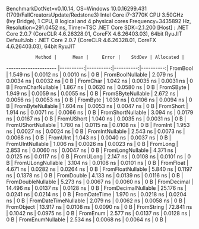 
BenchmarkDotNet=v0.10.14, OS=Windows 10.0.16299.431 (1709/FallCreatorsUpdate/Redstone3)
Intel Core i7-3770K CPU 3.50GHz (Ivy Bridge), 1 CPU, 8 logical and 4 physical cores
Frequency=3435892 Hz, Resolution=291.0452 ns, Timer=TSC
.NET Core SDK=2.1.200
  [Host]     : .NET Core 2.0.7 (CoreCLR 4.6.26328.01, CoreFX 4.6.26403.03), 64bit RyuJIT
  DefaultJob : .NET Core 2.0.7 (CoreCLR 4.6.26328.01, CoreFX 4.6.26403.03), 64bit RyuJIT


               Method |      Mean |     Error |    StdDev | Allocated |
--------------------- |----------:|----------:|----------:|----------:|
             FromBool |  1.549 ns | 0.0012 ns | 0.0010 ns |       0 B |
     FromBoolNullable |  2.079 ns | 0.0034 ns | 0.0032 ns |       0 B |
             FromChar |  1.042 ns | 0.0035 ns | 0.0031 ns |       0 B |
     FromCharNullable |  1.867 ns | 0.0620 ns | 0.0580 ns |       0 B |
            FromSByte |  1.949 ns | 0.0059 ns | 0.0055 ns |       0 B |
    FromSByteNullable |  2.672 ns | 0.0056 ns | 0.0053 ns |       0 B |
             FromByte |  1.039 ns | 0.0106 ns | 0.0094 ns |       0 B |
     FromByteNullable |  1.604 ns | 0.0053 ns | 0.0047 ns |       0 B |
            FromShort |  1.914 ns | 0.0071 ns | 0.0066 ns |       0 B |
    FromShortNullable |  3.094 ns | 0.0179 ns | 0.0167 ns |       0 B |
           FromUShort |  1.040 ns | 0.0035 ns | 0.0031 ns |       0 B |
   FromUShortNullable |  1.780 ns | 0.0115 ns | 0.0108 ns |       0 B |
              FromInt |  1.953 ns | 0.0027 ns | 0.0024 ns |       0 B |
      FromIntNullable |  2.543 ns | 0.0073 ns | 0.0068 ns |       0 B |
             FromUInt |  1.043 ns | 0.0040 ns | 0.0037 ns |       0 B |
     FromUIntNullable |  1.006 ns | 0.0026 ns | 0.0023 ns |       0 B |
             FromLong |  2.853 ns | 0.0060 ns | 0.0047 ns |       0 B |
     FromLongNullable |  4.371 ns | 0.0125 ns | 0.0117 ns |       0 B |
            FromULong |  2.147 ns | 0.0108 ns | 0.0101 ns |       0 B |
    FromULongNullable |  3.104 ns | 0.0108 ns | 0.0101 ns |       0 B |
            FromFloat |  4.671 ns | 0.0282 ns | 0.0264 ns |       0 B |
    FromFloatNullable |  5.840 ns | 0.1197 ns | 0.1378 ns |       0 B |
           FromDouble |  4.133 ns | 0.0139 ns | 0.0116 ns |       0 B |
   FromDoubleNullable |  5.273 ns | 0.0067 ns | 0.0060 ns |       0 B |
          FromDecimal | 14.496 ns | 0.0137 ns | 0.0128 ns |       0 B |
  FromDecimalNullable | 25.176 ns | 0.0241 ns | 0.0214 ns |       0 B |
         FromDateTime |  1.970 ns | 0.0218 ns | 0.0204 ns |       0 B |
 FromDateTimeNullable |  2.079 ns | 0.0062 ns | 0.0058 ns |       0 B |
           FromObject | 13.917 ns | 0.0108 ns | 0.0090 ns |       0 B |
           FromString | 72.841 ns | 0.1042 ns | 0.0975 ns |       0 B |
             FromEnum |  2.577 ns | 0.0137 ns | 0.0128 ns |       0 B |
     FromEnumNullable |  2.534 ns | 0.0068 ns | 0.0064 ns |       0 B |
